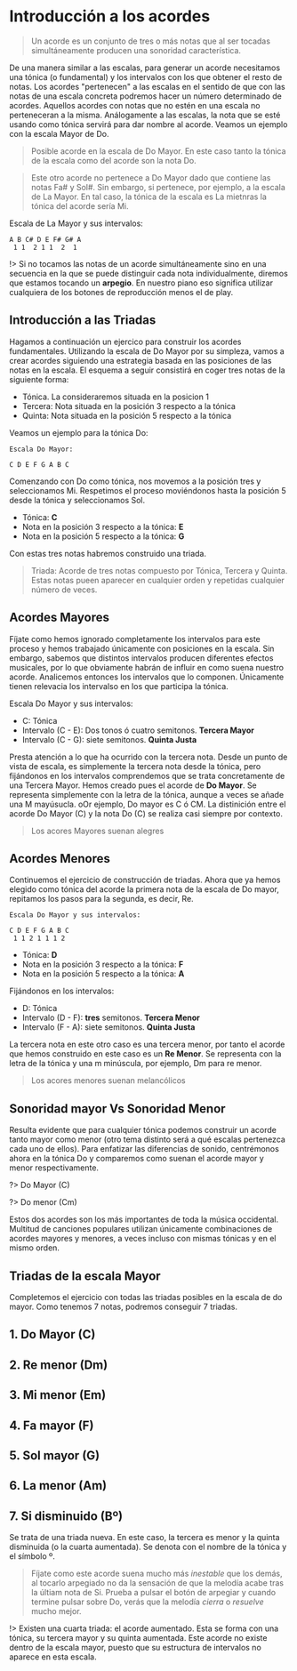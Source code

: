 <h1> Introducción a los acordes </h1>

> Un acorde es un conjunto de tres o más notas que al ser tocadas
simultáneamente producen una sonoridad característica.

De una manera similar a las escalas, para generar un acorde necesitamos
una tónica (o fundamental) y los intervalos con los que obtener el resto de notas. Los acordes "pertenecen" a las escalas en el sentido de que con las notas de una escala concreta podremos hacer un número determinado de acordes. Aquellos acordes con notas que no estén en una escala no perteneceran a la misma. Análogamente a las escalas, la nota que se esté usando como tónica servirá para dar nombre al acorde. Veamos un ejemplo con la escala Mayor de Do.

<div id ="piano_0" class="piano_container"></div>

> Posible acorde en la escala de Do Mayor. En este caso tanto la tónica de la escala
como del acorde son la nota Do.

<div id ="piano_1" class="piano_container"></div>

> Este otro acorde no pertenece a Do Mayor dado que contiene las notas Fa# y Sol#. Sin embargo, si pertenece, por ejemplo, a la escala de La Mayor. En tal caso, la tónica de la escala
es La mietnras la tónica del acorde sería Mi.

Escala de La Mayor y sus intervalos:


    A B C# D E F# G# A
     1 1  2 1 1  2  1


!> Si no tocamos las notas de un acorde simultáneamente sino en una secuencia en la que se puede distinguir cada nota individualmente, diremos que estamos tocando un **arpegio**. En nuestro piano eso significa utilizar cualquiera de los botones de reproducción menos el de play.



<h2> Introducción a las Triadas </h2>
Hagamos a continuación un ejercico para construir los acordes fundamentales. Utilizando la escala de Do Mayor por su simpleza, vamos a crear acordes siguiendo una estrategia basada en las posiciones de las notas en la escala. El esquema a seguir consistirá en coger tres notas de la siguiente forma:

- Tónica. La consideraremos situada en la posicion 1
- Tercera: Nota situada en la posición 3 respecto a la tónica
- Quinta: Nota situada en la posición 5 respecto a la tónica

Veamos un ejemplo para la tónica Do:

    Escala Do Mayor:

    C D E F G A B C


Comenzando con Do como tónica, nos movemos a la posición tres y seleccionamos Mi. Respetimos el proceso moviéndonos hasta la posición 5 desde la tónica y seleccionamos Sol.

- Tónica: **C**
- Nota en la posición 3 respecto a la tónica: **E**
- Nota en la posición 5 respecto a la tónica: **G**

<div id ="piano_2" class="piano_container"></div>

Con estas tres notas habremos construido una triada.

> Triada: Acorde de tres notas compuesto por Tónica, Tercera y Quinta. Estas notas pueen aparecer en cualquier orden y repetidas cualquier número de veces.

<h2> Acordes Mayores </h2>

Fíjate como hemos ignorado completamente los intervalos para este proceso y hemos trabajado únicamente con posiciones en la escala. Sin embargo, sabemos que distintos intervalos producen diferentes efectos musicales, por lo que obviamente habrán de influir en como suena nuestro acorde. Analicemos entonces los intervalos que lo componen. Únicamente tienen relevacia los intervalso en los que participa la tónica.

Escala Do Mayor y sus intervalos:


- C: Tónica
- Intervalo (C - E): Dos tonos ó cuatro semitonos. **Tercera Mayor**
- Intervalo (C - G): siete semitonos. **Quinta Justa**

<div id ="piano_3" class="piano_container"></div>

Presta atención a lo que ha ocurrido con la tercera nota. Desde un punto de vista
de escala, es simplemente la tercera nota desde la tónica, pero fijándonos en los intervalos
comprendemos que se trata concretamente de una Tercera Mayor. Hemos creado pues
el acorde de **Do Mayor**. Se representa simplemente con la letra de la tónica,
aunque a veces se añade una M mayúsucla. oOr ejemplo, Do mayor es C ó CM. La distinición entre el acorde Do Mayor (C) y la nota Do (C) se realiza casi siempre por contexto.

> Los acores Mayores suenan alegres

<h2> Acordes Menores </h2>
Continuemos el ejercicio de construcción de triadas. Ahora que ya hemos elegido
como tónica del acorde la primera nota de la escala de Do mayor, repitamos los pasos
para la segunda, es decir, Re.


    Escala Do Mayor y sus intervalos:

    C D E F G A B C
     1 1 2 1 1 1 2

- Tónica: **D**
- Nota en la posición 3 respecto a la tónica: **F**
- Nota en la posición 5 respecto a la tónica: **A**

<div id ="piano_4" class="piano_container"></div>

Fijándonos en los intervalos:

- D: Tónica
- Intervalo (D - F): **tres** semitonos. **Tercera Menor**
- Intervalo (F - A): siete semitonos. **Quinta Justa**

La tercera nota en este otro caso es una tercera menor, por tanto el acorde
que hemos construido en este caso es un **Re Menor**. Se representa con la
letra de la tónica y una m minúscula, por ejemplo, Dm para re menor.

> Los acores menores suenan melancólicos


<h2> Sonoridad mayor Vs Sonoridad Menor </h2>
Resulta evidente que para cualquier tónica podemos construir un acorde tanto
mayor como menor (otro tema distinto será a qué escalas pertenezca cada uno
de ellos). Para enfatizar las diferencias de sonido, centrémonos ahora
en la tónica Do y comparemos como suenan el acorde mayor y menor respectivamente.


<div id ="piano_5" class="piano_container"></div>

?> Do Mayor (C)

<div id ="piano_6" class="piano_container"></div>

?> Do menor (Cm)

Estos dos acordes son los más importantes de toda la música occidental.
Multitud de canciones populares utilizan únicamente combinaciones de acordes
mayores y menores, a veces incluso con mismas tónicas y en el mismo orden.


<h2> Triadas de la escala Mayor </h2>

Completemos el ejercicio con todas
las triadas posibles en la escala de do mayor. Como tenemos 7 notas, podremos
conseguir 7 triadas.


<h2> 1. Do Mayor (C) </h2>

<div id ="piano_C" class="piano_container"></div>

<h2> 2. Re menor (Dm) </h2>

<div id ="piano_D" class="piano_container"></div>

<h2> 3. Mi menor (Em) </h2>

<div id ="piano_E" class="piano_container"></div>

<h2> 4. Fa mayor (F) </h2>

<div id ="piano_F" class="piano_container"></div>

<h2> 5. Sol mayor (G)</h2>

<div id ="piano_G" class="piano_container"></div>

<h2> 6. La menor (Am) </h2>

<div id ="piano_A" class="piano_container"></div>

<h2> 7. Si disminuido (Bº) </h2>

<div id ="piano_B" class="piano_container"></div>

Se trata de una triada nueva. En este caso, la tercera es menor y la quinta disminuida (o la cuarta aumentada).
Se denota con el nombre de la tónica y el símbolo º.

> Fíjate como este acorde suena mucho más
_inestable_ que los demás, al tocarlo arpegiado no da la sensación de que la
melodía acabe tras la últiam nota de Si. Prueba a pulsar el botón de arpegiar y cuando
termine pulsar sobre Do, verás que la melodía _cierra_ o _resuelve_ mucho mejor.


!> Existen una cuarta triada: el acorde aumentado. Esta se forma con una tónica, su tercera mayor y su quinta aumentada. Este acorde no existe dentro de la escala mayor, puesto que su estructura de intervalos no aparece
en esta escala.

<link rel="stylesheet" href="PianoGenerator/style.css">
<script>
piano({
    tag: "piano_0",
    octaves: 1,
    names: "all",
    tonic: "C",
    relevant: {
        "C"  : { color: "orange" },
        "E"  : { color: "orange" },
        "G"  : { color: "orange" },
    }
});
piano({
    tag: "piano_1",
    octaves: 1,
    names: "all",
    tonic: "C",
    relevant: {
        "E"   : { color:  "orange" },
        "F#"  : { color:  "green" },
        "G#"  : { color:  "green" },
    }
});
piano({
    tag: "piano_2",
    octaves: 1,
    names: "all",
    tonic: "C",
    pressed: ["C", "E", "G"],
    controls: ["sync", "spring"]
});
piano({
    tag: "piano_3",
    octaves: 1,
    number: "pressed",
    names: "all",
    tonic: "C",
    pressed: ["C", "E", "G"],
    controls: ["sync", "spring"]
});
piano({
    tag: "piano_4",
    octaves: 1,
    number: "pressed",
    names: "all",
    tonic: "D",
    pressed: ["D", "F", "A"],
    controls: ["sync", "spring"]
});
piano({
    tag: "piano_5",
    octaves: 1,
    number: "pressed",
    names: "all",
    tonic: "C",
    pressed: ["C", "E", "G"],
    controls: ["sync", "spring"]
});
piano({
    tag: "piano_6",
    octaves: 1,
    number: "pressed",
    names: "all",
    tonic: "C",
    pressed: ["C", "D#", "G"],
    controls: ["sync", "spring"]
});
piano({
    tag: "piano_C",
    octaves: 2,
    names: "all",
    tonic: "C",
    pressed: ["C", "E", "G"],
    controls: ["sync", "spring"]
});
piano({
    tag: "piano_D",
    octaves: 2,
    number: "pressed",
    names: "all",
    tonic: "D",
    pressed: ["D", "F", "A"],
    controls: ["sync", "spring"]
});
piano({
    tag: "piano_E",
    octaves: 2,
    number: "pressed",
    names: "all",
    tonic: "E",
    pressed: ["E", "G", "B"],
    controls: ["sync", "spring"]
});
piano({
    tag: "piano_F",
    octaves: 2,
    number: "pressed",
    names: "all",
    tonic: "F",
    pressed: ["F", "A", "C"],
    controls: ["sync", "spring"]
});
piano({
    tag: "piano_G",
    octaves: 2,
    number: "pressed",
    names: "all",
    tonic: "G",
    pressed: ["G", "B", "D"],
    controls: ["sync", "spring"]
});
piano({
    tag: "piano_A",
    octaves: 2,
    number: "pressed",
    names: "all",
    tonic: "A",
    pressed: ["A", "C", "E"],
    controls: ["sync", "spring"]
});
piano({
    tag: "piano_B",
    octaves: 2,
    number: "pressed",
    names: "all",
    tonic: "B",
    pressed: ["B", "D", "F"],
    controls: ["sync", "spring"]
});
</script>